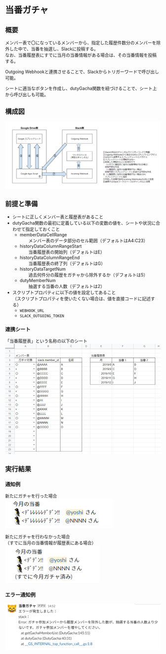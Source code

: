 # 当番ガチャ

## 概要
メンバー表で〇になっているメンバーから、指定した履歴件数分のメンバーを除外した中で、当番を抽選し、Slackに投稿する。  
なお、当番履歴表にすでに当月の当番情報がある場合は、その当番情報を投稿する。

Outgoing Webhookと連携させることで、Slackからトリガーワードで呼び出し可能。

シートに適当なボタンを作成し、dutyGacha関数を紐づけることで、シート上から呼び出しも可能。

## 構成図
<img src="./architecture.png">

## 前提と準備
- シートに正しくメンバー表と履歴表があること
- dutyGacha関数の最初に定義している以下の変数の値を、シートや状況に合わせて指定しておくこと
  - memberDataCellRange  
　　メンバー表のデータ部分のセル範囲（デフォルトはA4:C23）
  - historyDataColumnRangeStart  
　　当番履歴表の開始列（デフォルトはE）
  - historyDataColumnRangeEnd  
　　当番履歴表の終了列（デフォルトはG）
  - historyDataTargetNum  
　　過去何件分の履歴をガチャから除外するか（デフォルトは5）
  - dutyMemberNum  
　　抽選する当番の人数（デフォルトは2）
- スクリプトプロパティに以下の値を設定してあること  
 （スクリプトプロパティを使いたくない場合は、値を直接コードに記述する）
  - `WEBHOOK_URL`
  - `SLACK_OUTGOING_TOKEN`

### 連携シート
「当番履歴表」という名称の以下のシート  
<img src="./sheet.png">


## 実行結果
### 通知例
新たにガチャを行った場合
<img src="./result-gacha.png">

新たにガチャを行わなかった場合  
（すでに当月の当番情報が履歴表にある場合）
<img src="./result-no-gacha.png">

### エラー通知例
<img src="./result-error.png">

